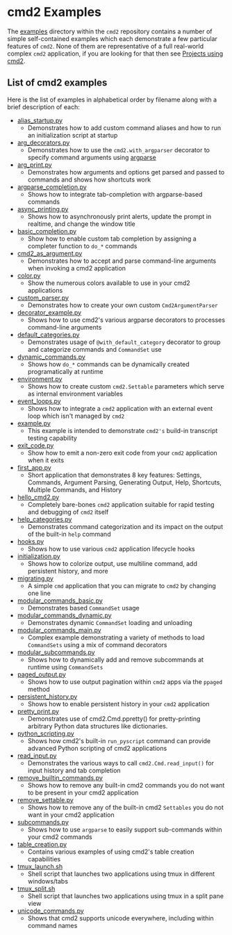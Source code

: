 # cmd2 Examples

The [examples](https://github.com/python-cmd2/cmd2/tree/main/examples) directory within the `cmd2`
repository contains a number of simple self-contained examples which each demonstrate a few
particular features of `cmd2`. None of them are representative of a full real-world complex `cmd2`
application, if you are looking for that then see
[Projects using cmd2](https://github.com/python-cmd2/cmd2?tab=readme-ov-file#projects-using-cmd2).

## List of cmd2 examples

Here is the list of examples in alphabetical order by filename along with a brief description of
each:

- [alias_startup.py](https://github.com/python-cmd2/cmd2/blob/main/examples/alias_startup.py)
    - Demonstrates how to add custom command aliases and how to run an initialization script at
      startup
- [arg_decorators.py](https://github.com/python-cmd2/cmd2/blob/main/examples/arg_decorators.py)
    - Demonstrates how to use the `cmd2.with_argparser` decorator to specify command arguments using
      [argparse](https://docs.python.org/3/library/argparse.html)
- [arg_print.py](https://github.com/python-cmd2/cmd2/blob/main/examples/arg_print.py)
    - Demonstrates how arguments and options get parsed and passed to commands and shows how
      shortcuts work
- [argparse_completion.py](https://github.com/python-cmd2/cmd2/blob/main/examples/argparse_completion.py)
    - Shows how to integrate tab-completion with argparse-based commands
- [async_printing.py](https://github.com/python-cmd2/cmd2/blob/main/examples/async_printing.py)
    - Shows how to asynchronously print alerts, update the prompt in realtime, and change the window
      title
- [basic_completion.py](https://github.com/python-cmd2/cmd2/blob/main/examples/basic_completion.py)
    - Show how to enable custom tab completion by assigning a completer function to `do_*` commands
- [cmd2_as_argument.py](https://github.com/python-cmd2/cmd2/blob/main/examples/cmd_as_argument.py)
    - Demonstrates how to accept and parse command-line arguments when invoking a cmd2 application
- [color.py](https://github.com/python-cmd2/cmd2/blob/main/examples/color.py)
    - Show the numerous colors available to use in your cmd2 applications
- [custom_parser.py](https://github.com/python-cmd2/cmd2/blob/main/examples/custom_parser.py)
    - Demonstrates how to create your own custom `Cmd2ArgumentParser`
- [decorator_example.py](https://github.com/python-cmd2/cmd2/blob/main/examples/decorator_example.py)
    - Shows how to use cmd2's various argparse decorators to processes command-line arguments
- [default_categories.py](https://github.com/python-cmd2/cmd2/blob/main/examples/default_categories.py)
    - Demonstrates usage of `@with_default_category` decorator to group and categorize commands and
      `CommandSet` use
- [dynamic_commands.py](https://github.com/python-cmd2/cmd2/blob/main/examples/dynamic_commands.py)
    - Shows how `do_*` commands can be dynamically created programatically at runtime
- [environment.py](https://github.com/python-cmd2/cmd2/blob/main/examples/environment.py)
    - Shows how to create custom `cmd2.Settable` parameters which serve as internal environment
      variables
- [event_loops.py](https://github.com/python-cmd2/cmd2/blob/main/examples/event_loops.py)
    - Shows how to integrate a `cmd2` application with an external event loop which isn't managed by
      `cmd2`
- [example.py](https://github.com/python-cmd2/cmd2/blob/main/examples/example.py)
    - This example is intended to demonstrate `cmd2's` build-in transcript testing capability
- [exit_code.py](https://github.com/python-cmd2/cmd2/blob/main/examples/exit_code.py)
    - Show how to emit a non-zero exit code from your `cmd2` application when it exits
- [first_app.py](https://github.com/python-cmd2/cmd2/blob/main/examples/first_app.py)
    - Short application that demonstrates 8 key features: Settings, Commands, Argument Parsing,
      Generating Output, Help, Shortcuts, Multiple Commands, and History
- [hello_cmd2.py](https://github.com/python-cmd2/cmd2/blob/main/examples/hello_cmd2.py)
    - Completely bare-bones `cmd2` application suitable for rapid testing and debugging of `cmd2`
      itself
- [help_categories.py](https://github.com/python-cmd2/cmd2/blob/main/examples/help_categories.py)
    - Demonstrates command categorization and its impact on the output of the built-in `help`
      command
- [hooks.py](https://github.com/python-cmd2/cmd2/blob/main/examples/hooks.py)
    - Shows how to use various `cmd2` application lifecycle hooks
- [initialization.py](https://github.com/python-cmd2/cmd2/blob/main/examples/initialization.py)
    - Shows how to colorize output, use multiline command, add persistent history, and more
- [migrating.py](https://github.com/python-cmd2/cmd2/blob/main/examples/migrating.py)
    - A simple `cmd` application that you can migrate to `cmd2` by changing one line
- [modular_commands_basic.py](https://github.com/python-cmd2/cmd2/blob/main/examples/modular_commands_basic.py)
    - Demonstrates based `CommandSet` usage
- [modular_commands_dynamic.py](https://github.com/python-cmd2/cmd2/blob/main/examples/modular_commands_dynamic.py)
    - Demonstrates dynamic `CommandSet` loading and unloading
- [modular_commands_main.py](https://github.com/python-cmd2/cmd2/blob/main/examples/modular_commands_main.py)
    - Complex example demonstrating a variety of methods to load `CommandSets` using a mix of
      command decorators
- [modular_subcommands.py](https://github.com/python-cmd2/cmd2/blob/main/examples/modular_subcommands.py)
    - Shows how to dynamically add and remove subcommands at runtime using `CommandSets`
- [paged_output.py](https://github.com/python-cmd2/cmd2/blob/main/examples/paged_output.py)
    - Shows how to use output pagination within `cmd2` apps via the `ppaged` method
- [persistent_history.py](https://github.com/python-cmd2/cmd2/blob/main/examples/persistent_history.py)
    - Shows how to enable persistent history in your `cmd2` application
- [pretty_print.py](https://github.com/python-cmd2/cmd2/blob/main/examples/pretty_print.py)
    - Demonstrates use of cmd2.Cmd.ppretty() for pretty-printing arbitrary Python data structures
      like dictionaries.
- [python_scripting.py](https://github.com/python-cmd2/cmd2/blob/main/examples/python_scripting.py)
    - Shows how cmd2's built-in `run_pyscript` command can provide advanced Python scripting of cmd2
      applications
- [read_input.py](https://github.com/python-cmd2/cmd2/blob/main/examples/read_input.py)
    - Demonstrates the various ways to call `cmd2.Cmd.read_input()` for input history and tab
      completion
- [remove_builtin_commands.py](https://github.com/python-cmd2/cmd2/blob/main/examples/remove_builtin_commands.py)
    - Shows how to remove any built-in cmd2 commands you do not want to be present in your cmd2
      application
- [remove_settable.py](https://github.com/python-cmd2/cmd2/blob/main/examples/remove_settable.py)
    - Shows how to remove any of the built-in cmd2 `Settables` you do not want in your cmd2
      application
- [subcommands.py](https://github.com/python-cmd2/cmd2/blob/main/examples/subcommands.py)
    - Shows how to use `argparse` to easily support sub-commands within your cmd2 commands
- [table_creation.py](https://github.com/python-cmd2/cmd2/blob/main/examples/table_creation.py)
    - Contains various examples of using cmd2's table creation capabilities
- [tmux_launch.sh](https://github.com/python-cmd2/cmd2/blob/main/examples/tmux_launch.sh)
    - Shell script that launches two applications using tmux in different windows/tabs
- [tmux_split.sh](https://github.com/python-cmd2/cmd2/blob/main/examples/tmux_split.sh)
    - Shell script that launches two applications using tmux in a split pane view
- [unicode_commands.py](https://github.com/python-cmd2/cmd2/blob/main/examples/unicode_commands.py)
    - Shows that cmd2 supports unicode everywhere, including within command names
